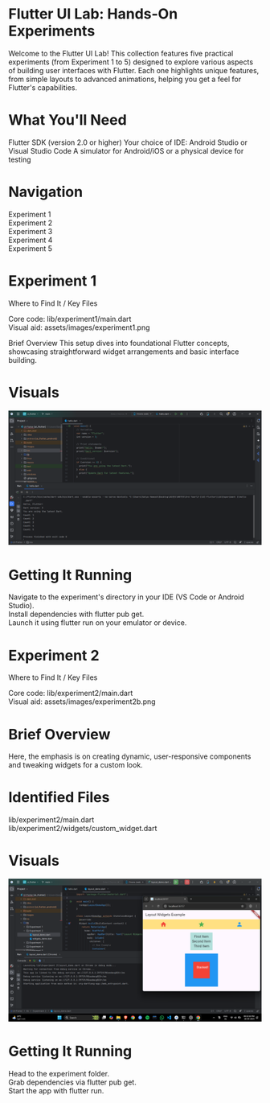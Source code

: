 # Flutter UI Lab: Hands-On Experiments

Welcome to the Flutter UI Lab! This collection features five practical experiments (from Experiment 1 to 5) designed to explore various aspects of building user interfaces with Flutter. Each one highlights unique features, from simple layouts to advanced animations, helping you get a feel for Flutter's capabilities.

# What You'll Need

Flutter SDK (version 2.0 or higher)
Your choice of IDE: Android Studio or Visual Studio Code
A simulator for Android/iOS or a physical device for testing

# Navigation

Experiment 1  
Experiment 2  
Experiment 3  
Experiment 4  
Experiment 5 

# Experiment 1
Where to Find It / Key Files

Core code: lib/experiment1/main.dart  
Visual aid: assets/images/experiment1.png

Brief Overview
This setup dives into foundational Flutter concepts, showcasing straightforward widget arrangements and basic interface building.

# Visuals  

![Experiment 1](assets/images/experiment1.png)

# Getting It Running

Navigate to the experiment's directory in your IDE (VS Code or Android Studio).  
Install dependencies with flutter pub get.  
Launch it using flutter run on your emulator or device.  


# Experiment 2
Where to Find It / Key Files  

Core code: lib/experiment2/main.dart  
Visual aid: assets/images/experiment2b.png  

# Brief Overview  
Here, the emphasis is on creating dynamic, user-responsive components and tweaking widgets for a custom look.  
# Identified Files

lib/experiment2/main.dart  
lib/experiment2/widgets/custom_widget.dart  

# Visuals  

![Experiment 1](assets/images/experiment2b.png)

# Getting It Running

Head to the experiment folder.  
Grab dependencies via flutter pub get.  
Start the app with flutter run.  

